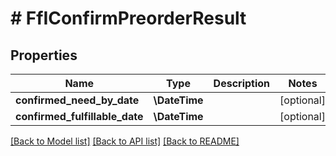 # # FfIConfirmPreorderResult

## Properties

Name | Type | Description | Notes
------------ | ------------- | ------------- | -------------
**confirmed_need_by_date** | **\DateTime** |  | [optional]
**confirmed_fulfillable_date** | **\DateTime** |  | [optional]

[[Back to Model list]](../../README.md#models) [[Back to API list]](../../README.md#endpoints) [[Back to README]](../../README.md)
